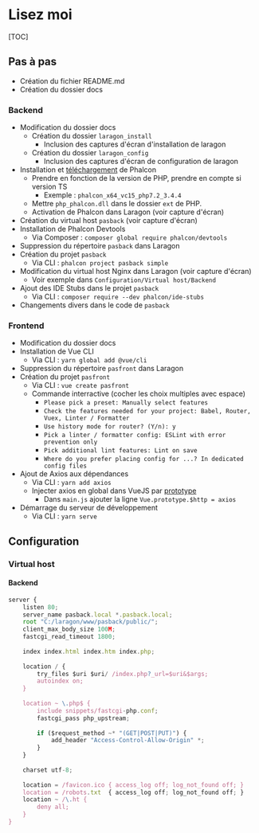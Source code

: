 # Lisez moi

[TOC]

## Pas à pas

- Création du fichier README.md
- Création du dossier docs

### Backend

- Modification du dossier docs
  - Création du dossier `laragon_install`
    - Inclusion des captures d'écran d'installation de laragon
  - Création du dossier `laragon_config`
    - Inclusion des captures d'écran de configuration de laragon
- Installation  et [téléchargement](https://github.com/phalcon/cphalcon/releases/tag/v3.4.4) de Phalcon
  - Prendre en fonction de la version de PHP, prendre en compte si version TS
    - Exemple : `phalcon_x64_vc15_php7.2_3.4.4`
  - Mettre `php_phalcon.dll`  dans le dossier `ext` de PHP. 
  - Activation de Phalcon dans Laragon (voir capture d'écran)
- Création du virtual host `pasback` (voir capture d'écran)
- Installation de Phalcon Devtools
  - Via Composer : `composer global require phalcon/devtools`
- Suppression du répertoire `pasback` dans Laragon
- Création du projet `pasback`
  - Via CLI : `phalcon project pasback simple`
- Modification du virtual host Nginx dans Laragon (voir capture d'écran)
  - Voir exemple dans `Configuration/Virtual host/Backend`
- Ajout des IDE Stubs dans le projet `pasback`
  - Via CLI : `composer require --dev phalcon/ide-stubs`
- Changements divers dans le code de `pasback`

### Frontend

- Modification du dossier docs
- Installation de Vue CLI
  - Via CLI : `yarn global add @vue/cli`
- Suppression du répertoire `pasfront` dans Laragon
- Création du projet `pasfront`
  - Via CLI : `vue create pasfront`
  - Commande interractive (cocher les choix multiples avec espace)
    - `Please pick a preset: Manually select features`
    - `Check the features needed for your project: Babel, Router, Vuex, Linter / Formatter`
    - `Use history mode for router? (Y/n): y`
    - `Pick a linter / formatter config: ESLint with error prevention only`
    - `Pick additional lint features: Lint on save`
    - `Where do you prefer placing config for ...? In dedicated config files `
- Ajout de Axios aux dépendances
  - Via CLI : `yarn add axios`
  - Injecter axios en global dans VueJS par [prototype](https://fr.vuejs.org/v2/cookbook/adding-instance-properties.html#Un-exemple-en-situation-reelle-Remplacer-Vue-Resource-par-Axios)
    - Dans `main.js` ajouter la ligne `Vue.prototype.$http = axios`
- Démarrage du serveur de développement
  - Via CLI : `yarn serve`

## Configuration

### Virtual host

#### Backend

```javascript
server {
    listen 80;
    server_name pasback.local *.pasback.local;
    root "C:/laragon/www/pasback/public/";
    client_max_body_size 100M;
    fastcgi_read_timeout 1800;
    
    index index.html index.htm index.php;
 
    location / {
        try_files $uri $uri/ /index.php?_url=$uri&$args;
		autoindex on;
    }
    
    location ~ \.php$ {
        include snippets/fastcgi-php.conf;
        fastcgi_pass php_upstream;
        
        if ($request_method ~* "(GET|POST|PUT)") {
            add_header "Access-Control-Allow-Origin" *;
        }
    }
	
    charset utf-8;
	
    location = /favicon.ico { access_log off; log_not_found off; }
    location = /robots.txt  { access_log off; log_not_found off; }
    location ~ /\.ht {
        deny all;
    }
}
```

